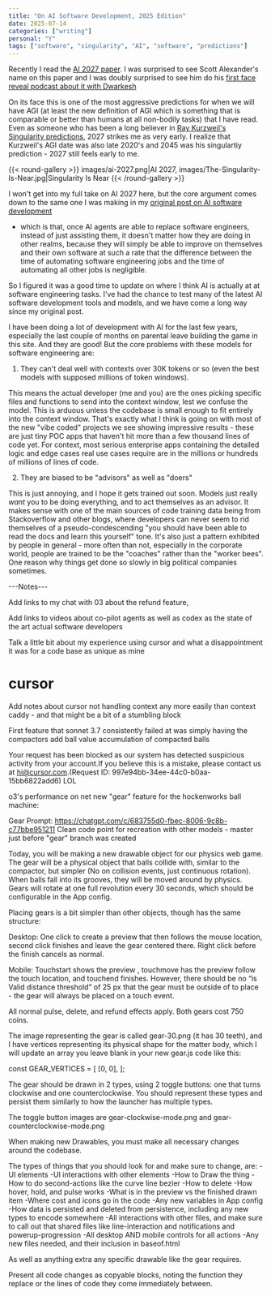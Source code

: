 ```yaml
---
title: "On AI Software Development, 2025 Edition"
date: 2025-07-14
categories: ["writing"]
personal: "Y"
tags: ["software", "singularity", "AI", "software", "predictions"]
---
```


Recently I read the [AI 2027 paper](https://ai-2027.com/scenario.pdf). I was surprised to see Scott Alexander's name on this paper and I was doubly surprised to see him do his [first face reveal podcast about it with Dwarkesh](https://www.dwarkesh.com/p/scott-daniel)

On its face this is one of the most aggressive predictions for when we will have AGI (at least the new definition of AGI which is something that is comparable or better than humans at all non-bodily tasks) that I have read. Even as someone who has been a long believer in [Ray Kurzweil's Singularity predictions](https://en.wikipedia.org/wiki/The_Singularity_Is_Near), 2027 strikes me as very early. I realize that Kurzweil's AGI date was also late 2020's and 2045 was his singulartiy prediction - 2027 still feels early to me.

{{< round-gallery >}}
images/ai-2027.png|AI 2027,
images/The-Singularity-Is-Near.jpg|Singularity Is Near
{{< /round-gallery >}}

I won't get into my full take on AI 2027 here, but the core argument comes down to the same one I was making in my [original post on AI software development](/on-ai-software-development)

- which is that, once AI agents are able to replace software engineers, instead of just assisting them, it doesn't matter how they are doing in other realms, because they will simply be able to improve on themselves and their own software at such a rate that the difference between the time of automating software engineering jobs and the time of automating all other jobs is negligible.

So I figured it was a good time to update on where I think AI is actually at at software engineering tasks. I've had the chance to test many of the latest AI software development tools and models, and we have come a long way since my original post.

I have been doing a lot of development with AI for the last few years, especially the last couple of months on parental leave building the game in this site. And they are good! But the core problems with these models for software engineering are:

1.  They can't deal well with contexts over 30K tokens or so (even the best models with supposed millions of token windows).

This means the actual developer (me and you) are the ones picking specific files and functions to send into the context window, lest we confuse the model. This is arduous unless the codebase is small enough to fit entirely into the context window. That's exactly what I think is going on with most of the new "vibe coded" projects we see showing impressive results - these are just tiny POC apps that haven't hit more than a few thousand lines of code yet. For context, most serious enterprise apps containing the detailed logic and edge cases real use cases require are in the millions or hundreds of millions of lines of code.

2.  They are biased to be "advisors" as well as "doers"

This is just annoying, and I hope it gets trained out soon. Models just really _want_ you to be doing everything, and to act themselves as an advisor. It makes sense with one of the main sources of code training data being from Stackoverflow and other blogs, where developers can never seem to rid themselves of a pseudo-condescending "you should have been able to read the docs and learn this yourself" tone. It's also just a pattern exhibited by people in general - more often than not, especially in the corporate world, people are trained to be the "coaches" rather than the "worker bees". One reason why things get done so slowly in big political companies sometimes.

---Notes---

Add links to my chat with 03 about the refund feature,

Add links to videos about co-pilot agents as well as codex as the state of the art actual software developers

Talk a little bit about my experience using cursor and what a disappointment it was for a code base as unique as mine

# cursor

Add notes about cursor not handling context any more easily than context caddy - and that might be a bit of a stumbling block

First feature that sonnet 3.7 consistently failed at was simply having the compactors add ball value accumulation of compacted balls

Your request has been blocked as our system has detected suspicious activity from your account.If you believe this is a mistake, please contact us at hi@cursor.com.(Request ID: 997e94bb-34ee-44c0-b0aa-15bb6822add6) LOL

o3's performance on net new "gear" feature for the hockenworks ball machine:

Gear Prompt: https://chatgpt.com/c/683755d0-fbec-8006-9c8b-c77bbe951211
Clean code point for recreation with other models - master just before "gear" branch was created

Today, you will be making a new drawable object for our physics web game. The gear will be a physical object that balls collide with, similar to the compactor, but simpler (No on collision events, just continuous rotation). When balls fall into its grooves, they will be moved around by physics. Gears will rotate at one full revolution every 30 seconds, which should be configurable in the App config.

Placing gears is a bit simpler than other objects, though has the same structure:

Desktop: One click to create a preview that then follows the mouse location, second click finishes and leave the gear centered there. Right click before the finish cancels as normal.

Mobile: Touchstart shows the preview , touchmove has the preview follow the touch location, and touchend finishes. However, there should be no “is Valid distance threshold” of 25 px that the gear must be outside of to place - the gear will always be placed on a touch event.

All normal pulse, delete, and refund effects apply. Both gears cost 750 coins.

The image representing the gear is called gear-30.png (it has 30 teeth), and I have vertices representing its physical shape for the matter body, which I will update an array you leave blank in your new gear.js code like this:

const GEAR_VERTICES = [
[0, 0],
];

The gear should be drawn in 2 types, using 2 toggle buttons: one that turns clockwise and one counterclockwise. You should represent these types and persist them similarly to how the launcher has multiple types.

The toggle button images are gear-clockwise-mode.png and gear-counterclockwise-mode.png

When making new Drawables, you must make all necessary changes around the codebase.

The types of things that you should look for and make sure to change, are:
-UI elements
-UI interactions with other elements
-How to Draw the thing
-How to do second-actions like the curve line bezier
-How to delete
-How hover, hold, and pulse works
-What is in the preview vs the finished drawn item
-Where cost and icons go in the code
-Any new variables in App config
-How data is persisted and deleted from persistence, including any new types to encode somewhere
-All interactions with other files, and make sure to call out that shared files like line-interaction and notifications and powerup-progression
-All desktop AND mobile controls for all actions
-Any new files needed, and their inclusion in baseof.html

As well as anything extra any specific drawable like the gear requires.

Present all code changes as copyable blocks, noting the function they replace or the lines of code they come immediately between.
